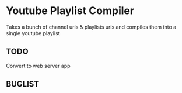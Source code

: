 Youtube Playlist Compiler
=====================

Takes a bunch of channel urls & playlists urls and compiles them into a single youtube playlist


TODO
--------------
Convert to web server app

BUGLIST
--------------
